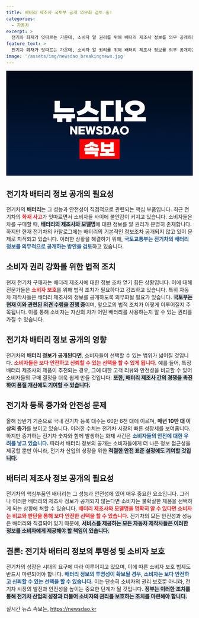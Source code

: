 ```yaml
---
title: 배터리 제조사 국토부 공개 의무화 검토 중!
categories:
  - 자동차
excerpt: >
  전기차 화재가 잇따르는 가운데, 소비자 알 권리를 위해 배터리 제조사 정보를 의무 공개하는 법안이 추진됩니다. 소비자들의 불안감을 덜어줄 이번 변화, 차량 구매에 큰 영향을 미칠 전망입니다!
feature_text: >
  전기차 화재가 잇따르는 가운데, 소비자 알 권리를 위해 배터리 제조사 정보를 의무 공개하는 법안이 추진됩니다. 소비자들의 불안감을 덜어줄 이번 변화, 차량 구매에 큰 영향을 미칠 전망입니다!
image: '/assets/img/newsdao_breakingnews.jpg'
---
```


<p><img src="/assets/img/newsdao_breakingnews.jpg" alt="flaretime 속보" /></p>

<h2 data-ke-size="size26">전기차 배터리 정보 공개의 필요성</h2>

<p data-ke-size="size16"></p>

<p>전기차의 <b>배터리</b>는 그 성능과 안전성이 직접적으로 관련되는 핵심 부품입니다. 최근 전기차의 <b><span style="color: #ee2323;">화재 사고</span></b>가 잇따르면서 소비자들 사이에 불안감이 커지고 있습니다. 소비자들은 차를 구매할 때, <b><span style="background-color: #21538527;">배터리의 제조사와 모델명</span></b>에 대한 정보를 알 권리가 분명히 존재합니다. 하지만 현재 전기차의 카탈로그에는 배터리의 기본적인 정보조차 공개되지 않고 있어 문제로 지적되고 있습니다. 이러한 상황을 해결하기 위해, <b><span style="color: #1a5490;">국토교통부는 전기차의 배터리 정보를 의무적으로 공개하는 방안을 검토</span></b>하고 있습니다.</p>

<p data-ke-size="size16"></p>

<h2 data-ke-size="size26">소비자 권리 강화를 위한 법적 조치</h2>

<p data-ke-size="size16"></p>

<p>현재 전기차 구매자는 배터리 제조사에 대한 정보 조차 얻기 힘든 상황입니다. 이에 대해 전문가들은 <b><span style="color: #ee2323;">소비자 보호</span></b>를 위해 법적 조치가 필요하다고 강조하고 있습니다. 특히 자동차 제작사들은 배터리 제조사의 정보를 공개하도록 의무화될 필요가 있습니다. <b><span style="background-color: #21538527;">국토부는 현재 이와 관련된 의견 수렴을 진행 중</span></b>이며, 앞으로의 법적 조치가 어떻게 이루어질지 주목됩니다. 이를 통해 소비자는 자신의 차가 어떤 배터리를 사용하는지 알 수 있는 권리를 가질 수 있습니다.</p>

<p data-ke-size="size16"></p>

<h2 data-ke-size="size26">전기차 배터리 정보 공개의 영향</h2>

<p data-ke-size="size16"></p>

<p>전기차의 <b>배터리 정보가 공개된다면</b>, 소비자들이 선택할 수 있는 범위가 넓어질 것입니다. <b><span style="color: #ee2323;">소비자들은 보다 안전하고 신뢰할 수 있는 선택을 할 수 있게 됩니다.</span></b> 예를 들어, 특정 배터리 제조사의 제품이 추천되는 경우, 그에 대한 고객 리뷰와 안전성을 비교할 수 있어 소비자들의 구매 결정을 더욱 쉽게 만들 것입니다. <b><span style="background-color: #21538527;">또한, 배터리 제조사 간의 경쟁을 촉진하여 품질 개선에도 기여할 수 있습니다.</span></b></p>

<p data-ke-size="size16"></p>

<h2 data-ke-size="size26">전기차 등록 증가와 안전성 문제</h2>

<p data-ke-size="size16"></p>

<p>올해 상반기 기준으로 국내 전기차 등록 대수는 60만 6천 대에 이르며, <b>매년 10만 대 이상의 증가</b>를 보이고 있습니다. 이러한 수치는 전기차 시장의 빠른 성장세를 보여줍니다. 하지만 증가하는 전기차 숫자와 함께 발생하는 화재 사건은 <b><span style="color: #1a5490;">소비자들의 안전에 대한 우려를 낳고 있습니다.</span></b> 따라서 배터리 정보의 공개는 소비자들에게 더 나은 정보 접근성을 제공할 뿐만 아니라, 전기차 산업의 성장을 위한 <b><span style="background-color: #21538527;">적절한 안전 표준 설정에도 기여할 것입니다.</span></b></p>

<p data-ke-size="size16"></p>

<h2 data-ke-size="size26">배터리 제조사 정보 공개의 필요성</h2>

<p data-ke-size="size16"></p>

<p>전기차의 핵심부품인 배터리는 그 성능과 안전성에 있어 매우 중요한 요소입니다. 그러나 이러한 배터리의 제조사 정보가 공개되지 않는다면 소비자는 불확실한 제품을 선택하게 되는 상황에 처할 수 있습니다. <b><span style="color: #ee2323;">배터리 제조사와 모델명을 명확히 알 수 있다면 소비자는 비교와 판단을 통해 보다 안전한 선택을 할 수 있습니다.</span></b> 전기차의 모든 안전성과 성능은 배터리와 직결되어 있기 때문에, <b><span style="background-color: #21538527;">서비스를 제공하는 모든 자동차 제작사들은 이러한 정보를 소비자에게 제공해야 할 책임이 있습니다.</span></b></p>

<p data-ke-size="size16"></p>

<h2 data-ke-size="size26">결론: 전기차 배터리 정보의 투명성 및 소비자 보호</h2>

<p data-ke-size="size16"></p>

<p>전기차의 성장은 시대의 요구에 따라 이루어지고 있으며, 이에 따른 소비자 보호 법제도 반드시 마련되어야 합니다. <b><span style="color: #1a5490;">배터리 정보의 투명성이 확보될 경우, 소비자는 보다 안전하고 신뢰할 수 있는 선택을 할 수 있습니다.</span></b> 이는 단순히 소비자의 권리 보호뿐 아니라, 전기차 시장의 발전과 안전성을 높이는 중요한 단계가 될 것입니다. <b><span style="background-color: #21538527;">정부는 이러한 조치를 통해 전기차 산업의 성장과 더불어 소비자의 권리를 보호하는 조치를 마련해야 합니다.</span></b></p>

<p data-ke-size="size16"></p>
실시간 뉴스 속보는, <a href="https://newsdao.kr" rel="dofollow">https://newsdao.kr</a>


